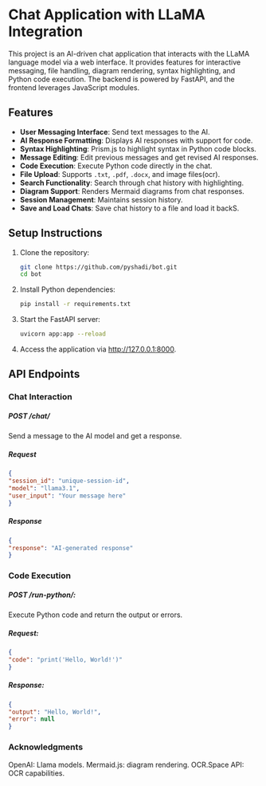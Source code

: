 # Chat Application with LLaMA Integration

This project is an AI-driven chat application that interacts with the LLaMA language model via a web interface. It provides features for interactive messaging, file handling, diagram rendering, syntax highlighting, and Python code execution. The backend is powered by FastAPI, and the frontend leverages JavaScript modules.

## Features

- **User Messaging Interface**: Send text messages to the AI.
- **AI Response Formatting**: Displays AI responses with support for code.
- **Syntax Highlighting**: Prism.js to highlight syntax in Python code blocks.
- **Message Editing**: Edit previous messages and get revised AI responses.
- **Code Execution**: Execute Python code directly in the chat.
- **File Upload**: Supports `.txt`, `.pdf`, `.docx`, and image files(ocr).
- **Search Functionality**: Search through chat history with highlighting.
- **Diagram Support**: Renders Mermaid diagrams from chat responses.
- **Session Management**: Maintains session history.
- **Save and Load Chats**: Save chat history to a file and load it backS.



## Setup Instructions


1. Clone the repository:
   ```bash
   git clone https://github.com/pyshadi/bot.git
   cd bot
   ```
2. Install Python dependencies:
   ```bash
   pip install -r requirements.txt
   ```

3. Start the FastAPI server:
   ```bash
   uvicorn app:app --reload
   ```
4. Access the application via http://127.0.0.1:8000.


## API Endpoints

### Chat Interaction
##### POST /chat/
Send a message to the AI model and get a response.

##### Request
   ```json
{
  "session_id": "unique-session-id",
  "model": "llama3.1",
  "user_input": "Your message here"
}
```

##### Response
   ```json
{
  "response": "AI-generated response"
}
   ```


### Code Execution
##### POST /run-python/: 
Execute Python code and return the output or errors.

##### Request:

   ```json
{
  "code": "print('Hello, World!')"
}
   ```
##### Response:

   ```json
{
  "output": "Hello, World!",
  "error": null
}
   ```


### Acknowledgments
OpenAI: Llama models.
Mermaid.js: diagram rendering.
OCR.Space API: OCR capabilities.
